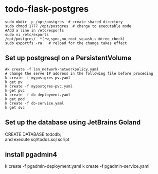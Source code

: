 # todo-flask-postgres

```shell
sudo mkdir -p /opt/postgres  # create shared directory
sudo chmod 1777 /opt/postgres  # change to executable mode
#Add a line in /etc/exports
sudo vi /etc/exports
/opt/postgres/  *(rw,sync,no_root_squash,subtree_check)
sudo exportfs -ra   # reload for the change takes effect
```

## Set up postgresql on a PersistentVolume
```shell
#k create -f lan_network-networkpolicy.yaml
# change the serve IP address in the following file before proceding
k create -f mypostgres-pv.yaml
k get pv
k create -f mypostgres-pvc.yaml
k get pvc
k create -f db-deployment.yaml
k get pod
k create -f db-service.yaml
k get svc 
```
## Set up the database using JetBrains Goland
CREATE DATABASE tododb;  
and execute sql/todos.sql script  

## install pgadmin4
k create -f pgadmin-deployment.yaml
k create -f pgadmin-service.yaml
